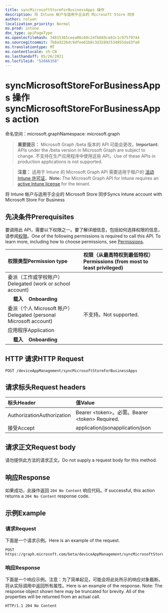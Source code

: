 ```yaml
---
title: syncMicrosoftStoreForBusinessApps 操作
description: 将 Intune 帐户与适用于企业的 Microsoft Store 同步
author: rolyon
localization_priority: Normal
ms.prod: intune
doc_type: apiPageType
ms.openlocfilehash: 34815365ceea06c60c24fb669ce82c1c97579744
ms.sourcegitcommit: 7b8ad226dc9dfee61b8c3d32892534855dad3fa0
ms.translationtype: MT
ms.contentlocale: zh-CN
ms.lasthandoff: 05/26/2021
ms.locfileid: "52666358"
---
```

# <a name="syncmicrosoftstoreforbusinessapps-action"></a><span data-ttu-id="50adc-103">syncMicrosoftStoreForBusinessApps 操作</span><span class="sxs-lookup"><span data-stu-id="50adc-103">syncMicrosoftStoreForBusinessApps action</span></span>

<span data-ttu-id="50adc-104">命名空间：microsoft.graph</span><span class="sxs-lookup"><span data-stu-id="50adc-104">Namespace: microsoft.graph</span></span>

> <span data-ttu-id="50adc-105">**重要提示：** Microsoft Graph /beta 版本的 API 可能会更改。</span><span class="sxs-lookup"><span data-stu-id="50adc-105">**Important:** APIs under the /beta version in Microsoft Graph are subject to change.</span></span> <span data-ttu-id="50adc-106">不支持在生产应用程序中使用这些 API。</span><span class="sxs-lookup"><span data-stu-id="50adc-106">Use of these APIs in production applications is not supported.</span></span>

> <span data-ttu-id="50adc-107">**注意：** 适用于 Intune 的 Microsoft Graph API 需要适用于租户的 [活动 Intune 许可证](https://go.microsoft.com/fwlink/?linkid=839381)。</span><span class="sxs-lookup"><span data-stu-id="50adc-107">**Note:** The Microsoft Graph API for Intune requires an [active Intune license](https://go.microsoft.com/fwlink/?linkid=839381) for the tenant.</span></span>

<span data-ttu-id="50adc-108">将 Intune 帐户与适用于企业的 Microsoft Store 同步</span><span class="sxs-lookup"><span data-stu-id="50adc-108">Syncs Intune account with Microsoft Store For Business</span></span>
## <a name="prerequisites"></a><span data-ttu-id="50adc-109">先决条件</span><span class="sxs-lookup"><span data-stu-id="50adc-109">Prerequisites</span></span>
<span data-ttu-id="50adc-p102">要调用此 API，需要以下权限之一。要了解详细信息，包括如何选择权限的信息，请参阅[权限](/graph/permissions-reference)。</span><span class="sxs-lookup"><span data-stu-id="50adc-p102">One of the following permissions is required to call this API. To learn more, including how to choose permissions, see [Permissions](/graph/permissions-reference).</span></span>

|<span data-ttu-id="50adc-112">权限类型</span><span class="sxs-lookup"><span data-stu-id="50adc-112">Permission type</span></span>|<span data-ttu-id="50adc-113">权限（从最高特权到最低特权）</span><span class="sxs-lookup"><span data-stu-id="50adc-113">Permissions (from most to least privileged)</span></span>|
|:---|:---|
|<span data-ttu-id="50adc-114">委派（工作或学校帐户）</span><span class="sxs-lookup"><span data-stu-id="50adc-114">Delegated (work or school account)</span></span>||
| <span data-ttu-id="50adc-115">&nbsp; &nbsp; **载入**</span><span class="sxs-lookup"><span data-stu-id="50adc-115">&nbsp; &nbsp; **Onboarding**</span></span> | |<span data-ttu-id="50adc-116">DeviceManagementApps.ReadWrite.All</span><span class="sxs-lookup"><span data-stu-id="50adc-116">DeviceManagementApps.ReadWrite.All</span></span>|
|<span data-ttu-id="50adc-117">委派（个人 Microsoft 帐户）</span><span class="sxs-lookup"><span data-stu-id="50adc-117">Delegated (personal Microsoft account)</span></span>|<span data-ttu-id="50adc-118">不支持。</span><span class="sxs-lookup"><span data-stu-id="50adc-118">Not supported.</span></span>|
|<span data-ttu-id="50adc-119">应用程序</span><span class="sxs-lookup"><span data-stu-id="50adc-119">Application</span></span>||
| <span data-ttu-id="50adc-120">&nbsp; &nbsp; **载入**</span><span class="sxs-lookup"><span data-stu-id="50adc-120">&nbsp; &nbsp; **Onboarding**</span></span> | |<span data-ttu-id="50adc-121">DeviceManagementApps.ReadWrite.All</span><span class="sxs-lookup"><span data-stu-id="50adc-121">DeviceManagementApps.ReadWrite.All</span></span>|

## <a name="http-request"></a><span data-ttu-id="50adc-122">HTTP 请求</span><span class="sxs-lookup"><span data-stu-id="50adc-122">HTTP Request</span></span>
<!-- {
  "blockType": "ignored"
}
-->
``` http
POST /deviceAppManagement/syncMicrosoftStoreForBusinessApps
```

## <a name="request-headers"></a><span data-ttu-id="50adc-123">请求标头</span><span class="sxs-lookup"><span data-stu-id="50adc-123">Request headers</span></span>
|<span data-ttu-id="50adc-124">标头</span><span class="sxs-lookup"><span data-stu-id="50adc-124">Header</span></span>|<span data-ttu-id="50adc-125">值</span><span class="sxs-lookup"><span data-stu-id="50adc-125">Value</span></span>|
|:---|:---|
|<span data-ttu-id="50adc-126">Authorization</span><span class="sxs-lookup"><span data-stu-id="50adc-126">Authorization</span></span>|<span data-ttu-id="50adc-127">Bearer &lt;token&gt;。必需。</span><span class="sxs-lookup"><span data-stu-id="50adc-127">Bearer &lt;token&gt; Required.</span></span>|
|<span data-ttu-id="50adc-128">接受</span><span class="sxs-lookup"><span data-stu-id="50adc-128">Accept</span></span>|<span data-ttu-id="50adc-129">application/json</span><span class="sxs-lookup"><span data-stu-id="50adc-129">application/json</span></span>|

## <a name="request-body"></a><span data-ttu-id="50adc-130">请求正文</span><span class="sxs-lookup"><span data-stu-id="50adc-130">Request body</span></span>
<span data-ttu-id="50adc-131">请勿提供此方法的请求正文。</span><span class="sxs-lookup"><span data-stu-id="50adc-131">Do not supply a request body for this method.</span></span>

## <a name="response"></a><span data-ttu-id="50adc-132">响应</span><span class="sxs-lookup"><span data-stu-id="50adc-132">Response</span></span>
<span data-ttu-id="50adc-133">如果成功，此操作返回 `204 No Content` 响应代码。</span><span class="sxs-lookup"><span data-stu-id="50adc-133">If successful, this action returns a `204 No Content` response code.</span></span>

## <a name="example"></a><span data-ttu-id="50adc-134">示例</span><span class="sxs-lookup"><span data-stu-id="50adc-134">Example</span></span>
### <a name="request"></a><span data-ttu-id="50adc-135">请求</span><span class="sxs-lookup"><span data-stu-id="50adc-135">Request</span></span>
<span data-ttu-id="50adc-136">下面是一个请求示例。</span><span class="sxs-lookup"><span data-stu-id="50adc-136">Here is an example of the request.</span></span>
``` http
POST https://graph.microsoft.com/beta/deviceAppManagement/syncMicrosoftStoreForBusinessApps
```

### <a name="response"></a><span data-ttu-id="50adc-137">响应</span><span class="sxs-lookup"><span data-stu-id="50adc-137">Response</span></span>
<span data-ttu-id="50adc-p103">下面是一个响应示例。注意：为了简单起见，可能会将此处所示的响应对象截断。将从实际调用中返回所有属性。</span><span class="sxs-lookup"><span data-stu-id="50adc-p103">Here is an example of the response. Note: The response object shown here may be truncated for brevity. All of the properties will be returned from an actual call.</span></span>
``` http
HTTP/1.1 204 No Content
```










